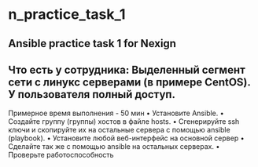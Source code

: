 # n_practice_task_1
Ansible practice task 1 for Nexign
----------------------------------
Что есть у сотрудника: Выделенный сегмент сети с линукс серверами (в примере CentOS). У пользователя полный доступ.
----------------------------------
Примерное время выполнения - 50 мин
• Установите Ansible. 
• Создайте группу (группы) хостов в файле hosts. 
• Сгенерируйте ssh ключи и скопируйте их на остальные сервера с помощью ansible (playbook).
• Установите любой веб-интерфейс на основной сервер
• Сделайте так же с помощью ansible на остальных серверах.
• Проверьте работоспособность


